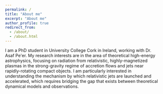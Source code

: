 ```yaml
---
permalink: /
title: "About me"
excerpt: "About me"
author_profile: true
redirect_from: 
  - /about/
  - /about.html
---
```


I am a PhD student in University College Cork in Ireland, working with Dr. Asaf
Pe'er.  My research interests are in the area of theoretical high-energy
astrophysics, focusing on radiation from relativistic, highly-magnetized
plasmas in the strong-gravity regime of accretion flows and jets near
rapidly-rotating compact objects. I am particularly interested in understanding
the mechanism by which relativistic jets are launched and accelerated, which
requires bridging the gap that exists between theoretical dynamical models and
observations.

<!---A data-driven personal website
======--->
